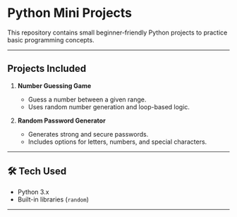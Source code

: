 # Python Mini Projects 

This repository contains small beginner-friendly Python projects to practice basic programming concepts.

---

##  Projects Included

1. **Number Guessing Game** 
   - Guess a number between a given range.  
   - Uses random number generation and loop-based logic.  

2. **Random Password Generator** 
   - Generates strong and secure passwords.  
   - Includes options for letters, numbers, and special characters.  

---

## 🛠️ Tech Used
- Python 3.x  
- Built-in libraries (`random`)  

---





